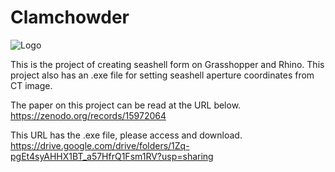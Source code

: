 # Clamchowder

![Logo](https://github.com/user-attachments/assets/d5d08037-67f9-4f24-bc72-b2ba691c01dc)

This is the project of creating seashell form on Grasshopper and Rhino.
This project also has an .exe file for setting seashell aperture coordinates from CT image.

The paper on this project can be read at the URL below.
https://zenodo.org/records/15972064

This URL has the .exe file, please access and download.
https://drive.google.com/drive/folders/1Zq-pgEt4syAHHX1BT_a57HfrQ1Fsm1RV?usp=sharing



